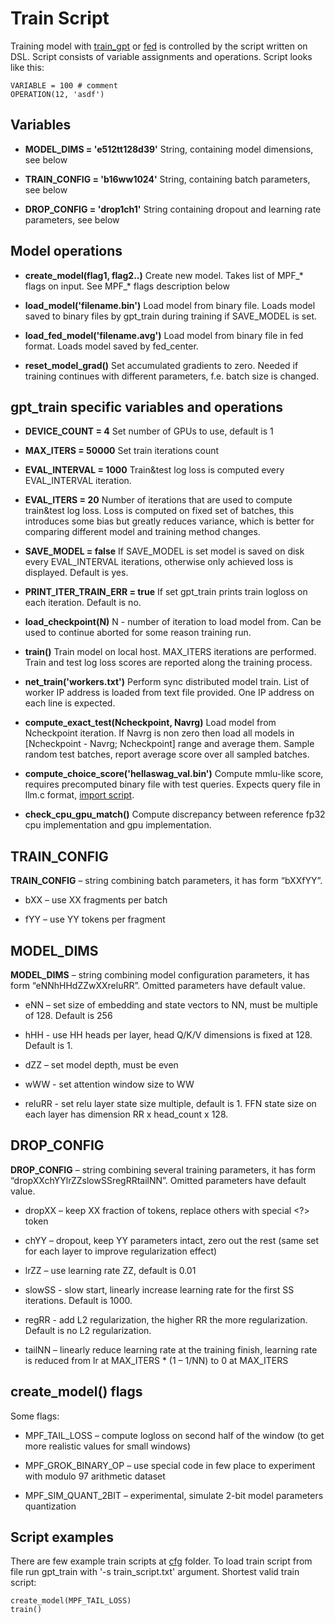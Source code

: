 ﻿# Train Script

Training model with [train_gpt](code/gpt/train) or [fed](doc/fed.md) is controlled by the script written on DSL. Script consists of variable assignments and operations. Script looks like this:

```
VARIABLE = 100 # comment
OPERATION(12, 'asdf')
```

## Variables

* **MODEL_DIMS = 'e512tt128d39'**
String, containing model dimensions, see below

* **TRAIN_CONFIG = 'b16ww1024'**
String, containing batch parameters, see below

* **DROP_CONFIG = 'drop1ch1'**
String containing dropout and learning rate parameters, see below

## Model operations

* **create_model(flag1, flag2..)**
Create new model. Takes list of MPF_* flags on input. See MPF_* flags description below

* **load_model('filename.bin')**
Load model from binary file. Loads model saved to binary files by gpt_train during training if SAVE_MODEL is set.

* **load_fed_model('filename.avg')**
Load model from binary file in fed format. Loads model saved by fed_center.

* **reset_model_grad()**
Set accumulated gradients to zero. Needed if training continues with different parameters, f.e. batch size is changed.

## gpt_train specific variables and operations

* **DEVICE_COUNT = 4**
Set number of GPUs to use, default is 1

* **MAX_ITERS = 50000**
Set train iterations count

* **EVAL_INTERVAL = 1000**
Train&test log loss is computed every EVAL_INTERVAL iteration. 

* **EVAL_ITERS = 20**
Number of iterations that are used to compute train&test log loss. Loss is computed on fixed set of batches, this introduces some bias but greatly reduces variance, which is better for comparing different model and training method changes.

* **SAVE_MODEL = false**
If SAVE_MODEL is set model is saved on disk every EVAL_INTERVAL iterations, otherwise only achieved loss is displayed. Default is yes.

* **PRINT_ITER_TRAIN_ERR = true**
If set gpt_train prints train logloss on each iteration. Default is no.

* **load_checkpoint(N)**
N - number of iteration to load model from. Can be used to continue aborted for some reason training run.

* **train()**
Train model on local host. MAX_ITERS iterations are performed. Train and test log loss scores are reported along the training process.

* **net_train('workers.txt')**
Perform sync distributed model train. List of worker IP address is loaded from text file provided. One IP address on each line is expected. 

* **compute_exact_test(Ncheckpoint, Navrg)**
Load model from Ncheckpoint iteration. If Navrg is non zero then load all models in [Ncheckpoint - Navrg; Ncheckpoint] range and average them. Sample random test batches, report average score over all sampled batches.

* **compute_choice_score('hellaswag_val.bin')**
Compute mmlu-like score, requires precomputed binary file with test queries. Expects query file in llm.c format, [import script](pysrc/hellaswag).

* **check_cpu_gpu_match()**
Compute discrepancy between reference fp32 cpu implementation and gpu implementation.

## TRAIN_CONFIG

**TRAIN_CONFIG** – string combining batch parameters, it has form “bXXfYY”.

* bXX – use XX fragments per batch

* fYY – use YY tokens per fragment

## MODEL_DIMS

**MODEL_DIMS** – string combining model configuration parameters, it has form “eNNhHHdZZwXXreluRR”. Omitted parameters have default value.

* eNN – set size of embedding and state vectors to NN, must be multiple of 128. Default is 256

* hHH - use HH heads per layer, head Q/K/V dimensions is fixed at 128. Default is 1.

* dZZ – set model depth, must be even

* wWW - set attention window size to WW

* reluRR - set relu layer state size multiple, default is 1. FFN state size on each layer has dimension RR x head_count x 128.

## DROP_CONFIG

**DROP_CONFIG** – string combining several training parameters, it has form “dropXXchYYlrZZslowSSregRRtailNN”. Omitted parameters have default value.

* dropXX – keep XX fraction of tokens, replace others with special <?> token

* chYY – dropout, keep YY parameters intact, zero out the rest (same set for each layer to improve regularization effect)

* lrZZ – use learning rate ZZ, default is 0.01

* slowSS - slow start, linearly increase learning rate for the first SS iterations. Default is 1000.

* regRR - add L2 regularization, the higher RR the more regularization. Default is no L2 regularization.

* tailNN – linearly reduce learning rate at the training finish, learning rate is reduced from lr at MAX_ITERS * (1 – 1/NN) to 0 at MAX_ITERS

## create_model() flags

Some flags:

* MPF_TAIL_LOSS – compute logloss on second half of the window (to get more realistic values for small windows)

* MPF_GROK_BINARY_OP – use special code in few place to experiment with modulo 97 arithmetic dataset

* MPF_SIM_QUANT_2BIT – experimental, simulate 2-bit model parameters quantization

## Script examples

There are few example train scripts at [cfg](cfg) folder. To load train script from file run gpt_train with '-s train_script.txt' argument. Shortest valid train script:

```
create_model(MPF_TAIL_LOSS)
train()
```

